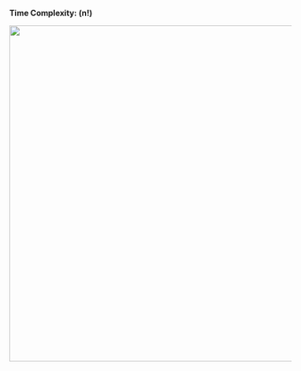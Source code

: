 **Time Complexity: (n!)**

<img src="https://github.com/user-attachments/assets/2a6486b5-0bdd-4695-9766-d180d070c19c" width="600"/>


